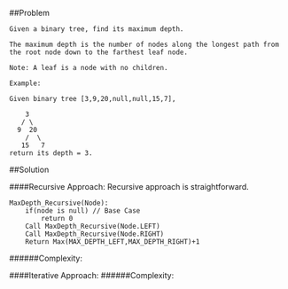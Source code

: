 ##Problem

    Given a binary tree, find its maximum depth.
    
    The maximum depth is the number of nodes along the longest path from the root node down to the farthest leaf node.
    
    Note: A leaf is a node with no children.
    
    Example:
    
    Given binary tree [3,9,20,null,null,15,7],
    
        3
       / \
      9  20
        /  \
       15   7
    return its depth = 3.

##Solution

####Recursive Approach:
Recursive approach is straightforward.

    MaxDepth_Recursive(Node):
        if(node is null) // Base Case
            return 0
        Call MaxDepth_Recursive(Node.LEFT)        
        Call MaxDepth_Recursive(Node.RIGHT)
        Return Max(MAX_DEPTH_LEFT,MAX_DEPTH_RIGHT)+1
        
######Complexity:


####Iterative Approach:
######Complexity: